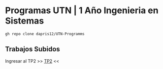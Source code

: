 # Programas UTN | 1 Año Ingenieria en Sistemas

```bash
gh repo clone dapris12/UTN-Programms
```

## Trabajos Subidos
Ingresar al TP2 >> [TP2](https://github.com/dapris12/UTN-Programms/blob/4c920f4b4c7370a2eeb8f7fd5f8682278e4e3b96/Trabajos%20Practicos/juego_dados_tp2.py) <<
